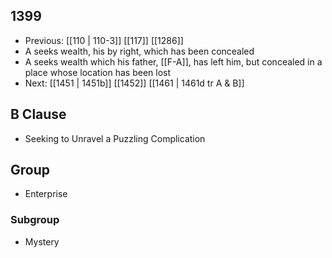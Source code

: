 ## 1399
- Previous: [[110 | 110-3]] [[117]] [[1286]] 
- A seeks wealth, his by right, which has been concealed
- A seeks wealth which his father, [[F-A]], has left him, but concealed in a place whose location has been lost
- Next: [[1451 | 1451b]] [[1452]] [[1461 | 1461d tr A &amp; B]] 

## B Clause
- Seeking to Unravel a Puzzling Complication

## Group
- Enterprise

### Subgroup
- Mystery

